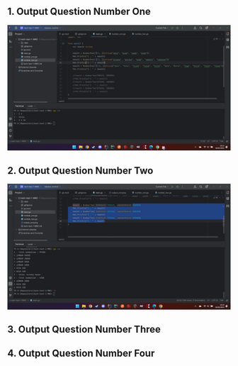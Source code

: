 ## 1. Output Question Number One
![output_one.png](output_one.png)
## 2. Output Question Number Two
![output_two.png](output_two.png)
## 3. Output Question Number Three
## 4. Output Question Number Four